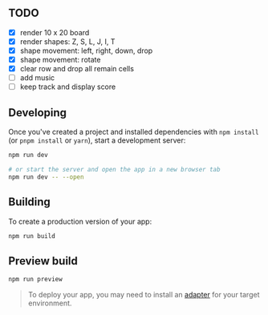 ## TODO
- [x] render 10 x 20 board
- [x] render shapes: Z, S, L, J, I, T
- [x] shape movement: left, right, down, drop
- [x] shape movement: rotate
- [x] clear row and drop all remain cells
- [ ] add music
- [ ] keep track and display score

## Developing
Once you've created a project and installed dependencies with `npm install` (or `pnpm install` or `yarn`), start a development server:

```bash
npm run dev

# or start the server and open the app in a new browser tab
npm run dev -- --open
```

## Building

To create a production version of your app:

```bash
npm run build
```
## Preview build
```bash
npm run preview
```
> To deploy your app, you may need to install an [adapter](https://kit.svelte.dev/docs/adapters) for your target environment.
